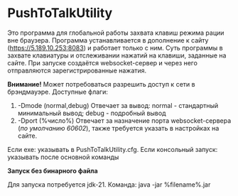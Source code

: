 # PushToTalkUtility

Это программа для глобальной работы захвата клавиш режима рации вне браузера. Программа устанавливается в дополнение к сайту (https://5.189.10.253:8083) и работает только с ним. Суть программы в захвате клавиатуры и отслеживании нажатий на клавиши, заданные на сайте. При запуске создаётся websocket-сервер и через него отправляются зарегистрированные нажатия. 

**Внимание!** Может потребоваться разрешить доступ к сети в брэндмауэре. 
Доступные флаги:
1. -Dmode (normal,debug)
Отвечает за вывод: normal - стандартный минимальный вывод; debug - подробный вывод
2. -Dport (%число%)
Отвечает за назначение порта websocket-сервера (_по умолчанию 60602_), также требуется указать в настройках на сайте.

Если exe: указывать в PushToTalkUtility.cfg. Если консольный запуск: указывать после основной команды

**Запуск без бинарного файла**

Для запуска потребуется jdk-21. Команда: java -jar %filename%.jar
